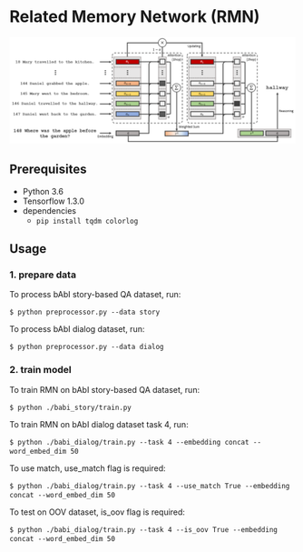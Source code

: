 # Related Memory Network (RMN)

<img src = "./figure/RMN.png" width="850">

## Prerequisites
* Python 3.6
* Tensorflow 1.3.0
* dependencies
  * `pip install tqdm colorlog`

## Usage

### 1. prepare data

To process bAbI story-based QA dataset, run:
```
$ python preprocessor.py --data story
```

To process bAbI dialog dataset, run:
```
$ python preprocessor.py --data dialog
```

### 2. train model

To train RMN on bAbI story-based QA dataset, run:
```
$ python ./babi_story/train.py  
```
To train RMN on bAbI dialog dataset task 4, run:
```
$ python ./babi_dialog/train.py --task 4 --embedding concat --word_embed_dim 50
```
To use match, use_match flag is required:
```
$ python ./babi_dialog/train.py --task 4 --use_match True --embedding concat --word_embed_dim 50
```
To test on OOV dataset, is_oov flag is required:
```
$ python ./babi_dialog/train.py --task 4 --is_oov True --embedding concat --word_embed_dim 50
```
